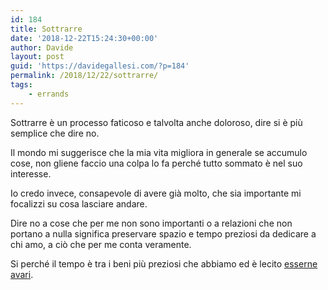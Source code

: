 ```yaml
---
id: 184
title: Sottrarre
date: '2018-12-22T15:24:30+00:00'
author: Davide
layout: post
guid: 'https://davidegallesi.com/?p=184'
permalink: /2018/12/22/sottrarre/
tags:
    - errands
---
```


Sottrarre è un processo faticoso e talvolta anche doloroso, dire si è più semplice che dire no.

Il mondo mi suggerisce che la mia vita migliora in generale se accumulo cose, non gliene faccio una colpa lo fa perché tutto sommato è nel suo interesse.

Io credo invece, consapevole di avere già molto, che sia importante mi focalizzi su cosa lasciare andare.

Dire no a cose che per me non sono importanti o a relazioni che non portano a nulla significa preservare spazio e tempo preziosi da dedicare a chi amo, a ciò che per me conta veramente.

Si perché il tempo è tra i beni più preziosi che abbiamo ed è lecito [esserne avari](https://davidegallesi.com/usare-il-tempo/).